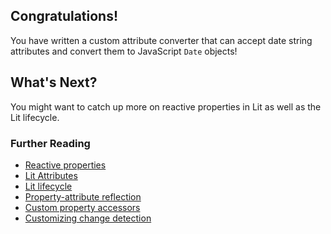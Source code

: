 ## Congratulations!

You have written a custom attribute converter that can accept date string attributes and convert them to JavaScript `Date` objects!

## What's Next?

You might want to catch up more on reactive properties in Lit as well as the Lit lifecycle.

### Further Reading

- [Reactive properties](/docs/components/properties/)
- [Lit Attributes](/docs/components/properties/#attributes)
- [Lit lifecycle](/docs/components/lifecycle/)
- [Property-attribute reflection](/docs/components/properties/#reflected-attributes)
- [Custom property accessors](/docs/components/properties/#accessors)
- [Customizing change detection](/docs/components/properties/#haschanged)


